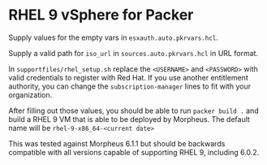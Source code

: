 # RHEL 9 vSphere for Packer

Supply values for the empty vars in `esxauth.auto.pkrvars.hcl`.

Supply a valid path for `iso_url` in `sources.auto.pkrvars.hcl` in URL format.

In `supportfiles/rhel_setup.sh` replace the `<USERNAME>` and `<PASSWORD>` with valid credentials to register with Red Hat.  If you use another entitlement authority, you can change the `subscription-manager` lines to fit with your organization.

After filling out those values, you should be able to run `packer build .` and build a RHEL 9 VM that is able to be deployed by Morpheus.  The default name will be `rhel-9-x86_64-<current date>`

This was tested against Morpheus 6.1.1 but should be backwards compatible with all versions capable of supporting RHEL 9, including 6.0.2.  
